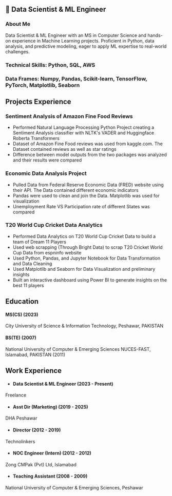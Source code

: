 
## 🚀 Data Scientist & ML Engineer

### About Me
Data Scientist & ML Engineer with an MS in Computer Science and hands-on experience in Machine Learning projects. Proficient in Python, data analysis, and predictive modeling, eager to apply ML expertise to real-world challenges.

### Technical Skills: Python, SQL, AWS
### Data Frames: Numpy, Pandas, Scikit-learn, TensorFlow, PyTorch, Matplotlib, Seaborn


## Projects Experience

### Sentiment Analysis of Amazon Fine Food Reviews 
- Performed Natural Language Processing Python Project creating a Sentiment Analysis 
classifier with NLTK's VADER and Huggingface Roberta Transformers
- Dataset of Amazon Fine Food reviews was used from kaggle.com. The Dataset contained 
reviews as well as star ratings
- Difference between model outputs from the two packages was analyzed and their results 
were compared

### Economic Data Analysis Project  
- Pulled Data from Federal Reserve Economic Data (FRED) website using their API.  The 
Data contained different economic indicators 
- Pandas were used to clean and join the Data. Matplotlib was used for visualization 
- Unemployment Rate VS Participation rate of different States was compared

### T20 World Cup Cricket Data Analytics 
- Performed Data Analytics on T20 World Cup Cricket Data to build a team of Dream 11 
Players
- Used web scrapping (Through Bright Data) to scrap T20 Cricket World Cup Data from 
espninfo website
- Used Python, Pandas, and Jupyter Notebook for Data Transformation and Data Cleaning
- Used Matplotlib and Seaborn for Data Visualization and preliminary insights
- Built an interactive dashboard using Power BI to generate insights on the best 11 players

## Education 

#### MS(CS) (2023)
City University of Science & Information Technology, Peshawar, PAKISTAN  

#### BS(TE) (2007)
National University of Computer & Emerging Sciences NUCES-FAST, Islamabad, PAKISTAN (2011)

## Work Experience
- #### Data Scientist & ML Engineer (2023 - Present)
Freelance
- #### Asst Dir (Marketing) (2019 - 2025)
DHA Peshawar
- #### Director (2012 - 2019)
Technolinkers 
- #### NOC Engineer (Intern) (2012 - 2012)
Zong CMPak (Pvt) Ltd, Islamabad
- #### Teaching Assistant (2008 - 2009)
National University of Computer & Emerging Sciences, Peshawar




